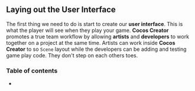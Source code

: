 ## Laying out the User Interface
The first thing we need to do is start to create our __user interface__. This is what the player will see when they play your game. __Cocos Creator__ promotes a true team workflow by allowing __artists__ and __developers__ to work together on a project at the same time. Artists can work inside __Cocos Creator__ to so `Scene` layout while the developers can be adding and testing game play code. They don't step on each others toes.

### Table of contents
- []()
